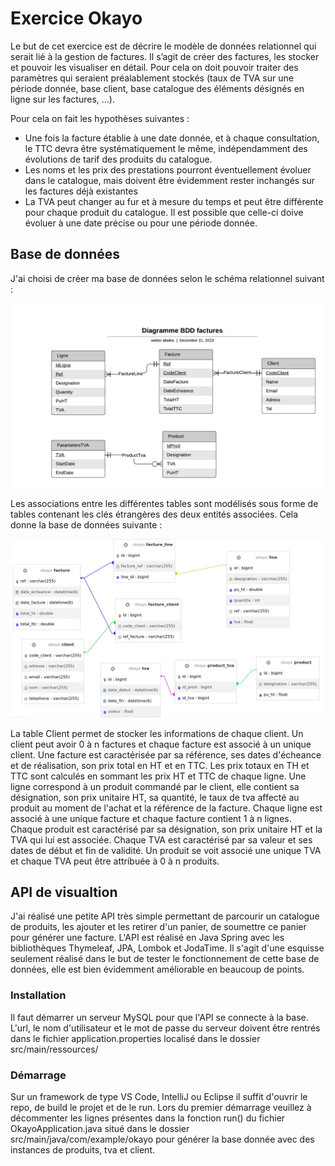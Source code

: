 # Exercice Okayo #
Le but de cet exercice est de décrire le modèle de données relationnel qui serait lié à la gestion de factures. Il s’agit de créer des factures, les stocker et pouvoir les visualiser en détail. Pour cela on doit pouvoir traiter des paramètres qui seraient préalablement stockés (taux de TVA sur une période
donnée, base client, base catalogue des éléments désignés en ligne sur les factures, ...).

Pour cela on fait les hypothèses suivantes :
- Une fois la facture établie à une date donnée, et à chaque consultation, le TTC devra être
systématiquement le même, indépendamment des évolutions de tarif des produits du catalogue.
- Les noms et les prix des prestations pourront éventuellement évoluer dans le catalogue, mais doivent
être évidemment rester inchangés sur les factures déjà existantes
- La TVA peut changer au fur et à mesure du temps et peut être différente pour chaque produit du
catalogue. Il est possible que celle-ci doive évoluer à une date précise ou pour une période donnée.


## Base de données ##
J'ai choisi de créer ma base de données selon le schéma relationnel suivant :

![Diagramme BDD](img/DiagrammeBDD.png)


Les associations entre les différentes tables sont modélisés sous forme de tables contenant les clés étrangères des deux entités associées. Cela donne la base de données suivante :

![Schèma de la BDD](img/diagrammephp.png)


La table Client permet de stocker les informations de chaque client. Un client peut avoir 0 à n factures et chaque facture est associé à un unique client.
Une facture est caractérisée par sa référence, ses dates d'écheance et de réalisation, son prix total en HT et en TTC. Les prix totaux en TH et TTC sont calculés en sommant les prix HT et TTC de chaque ligne.
Une ligne correspond à un produit commandé par le client, elle contient sa désignation, son prix unitaire HT, sa quantité, le taux de tva affecté au produit au moment de l'achat et la référence de la facture. Chaque ligne est associé à une unique facture et chaque facture contient 1 à n lignes.
Chaque produit est caractérisé par sa désignation, son prix unitaire HT et la TVA qui lui est associée. Chaque TVA est caractérisé par sa valeur et ses dates de début et fin de validité. Un produit se voit associé une unique TVA et chaque TVA peut être attribuée à 0 à n produits.

## API de visualtion ##
J'ai réalisé une petite API très simple permettant de parcourir un catalogue de produits, les ajouter et les retirer d'un panier, de soumettre ce panier pour générer une facture.
L'API est réalisé en Java Spring avec les bibliothèques Thymeleaf, JPA, Lombok et JodaTime. Il s'agit d'une esquisse seulement réalisé dans le but de tester le fonctionnement de cette base de données, elle est bien évidemment améliorable en beaucoup de points.

### Installation ###
Il faut démarrer un serveur MySQL pour que l'API se connecte à la base. L'url, le nom d'utilisateur et le mot de passe du serveur doivent être rentrés dans le fichier application.properties localisé dans le dossier src/main/ressources/

### Démarrage ###
Sur un framework de type VS Code, IntelliJ ou Eclipse il suffit d'ouvrir le repo, de build le projet et de le run. 
Lors du premier démarrage veuillez à décommenter les lignes présentes dans la fonction run() du fichier OkayoApplication.java situé dans le dossier src/main/java/com/example/okayo pour générer la base donnée avec des instances de produits, tva et client.
